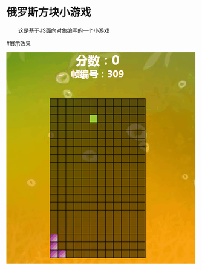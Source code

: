 # 俄罗斯方块小游戏

         这是基于JS面向对象编写的一个小游戏
   
#展示效果

![image](https://github.com/JinFengye/tetris/blob/master/img/1.gif)

